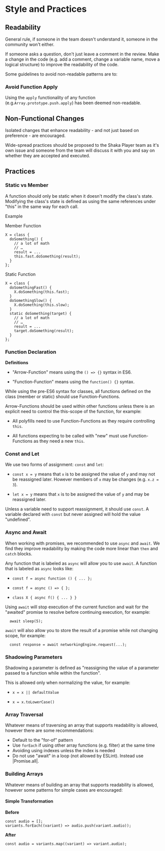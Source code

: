 # Style and Practices

## Readability

General rule, if someone in the team doesn't understand it, someone in the
community won't either.

If someone asks a question, don't just leave a comment in the review. Make a
change in the code (e.g. add a comment, change a variable name, move a logical
structure) to improve the readability of the code.

Some guidelines to avoid non-readable patterns are to:

### Avoid Function Apply

Using the `apply` functionality of any function
(e.g.`Array.prototype.push.apply`) has been deemed non-readable.


## Non-Functional Changes

Isolated changes that enhance readability - and not just based on preference -
are encouraged.

Wide-spread practices should be proposed to the Shaka Player team as it's own
issue and someone from the team will discuss it with you and say on whether they
are accepted and executed.

## Practices

### Static vs Member

A function should only be static when it doesn't modify the class's state.
Modifying the class's state is defined as using the same references under "this"
in the same way for each call.

Example

Member Function

```
X = class {
  doSomething() {
    // a lot of math
    // …
    result = ...
    this.fast.doSomething(result);
  }
};
```

Static Function

```
X = class {
  doSomethingFast() {
    X.doSomething(this.fast);
  }
  doSomethingSlow() {
    X.doSomething(this.slow);
  }
  static doSomething(target) {
    // a lot of math
    // …
    result = ...
    target.doSomething(result);
  }
};
```

### Function Declaration

__Definitions__

-   "Arrow-Function" means using the `() => {}` syntax in ES6.

-   "Function-Function" means using the `function() {}` syntax.

While using the pre-ES6 syntax for classes, all functions defined on the class
(member or static) should use Function-Functions.

Arrow-Functions should be used within other functions unless there is an
explicit need to control the this-scope of the function, for example:

-   All polyfills need to use Function-Functions as they require controlling
    `this`.

-   All functions expecting to be called with "new" must use Function-Functions
    as they need a new `this`.

### Const and Let

We use two forms of assignment: `const` and `let`:

-   `const x = y` means that `x` is to be assigned the value of `y` and may not
    be reassigned later. However members of `x` may be changes (e.g. `x.z = 3`).

-   `let x = y` means that `x` is to be assigned the value of `y` and may be
    reassigned later.

Unless a variable need to support reassignment, it should use `const`. A
variable declared with `const` but never assigned will hold the value
"undefined".

### Async and Await

When working with promises, we recommended to use `async` and `await`. We find
they improve readability by making the code more linear than `then` and `catch`
blocks.

Any function that is labeled as `async` will allow you to use `await`. A
function that is labeled as `async` looks like:

 - `const f = async function () { ... };`

- `const f = async () => { };`

- `class X { async f() { ... } }`

Using `await` will stop execution of the current function and wait for the
"awaited" promise to resolve before continuing execution, for example:

```
  await sleep(5);
```

`await` will also allow you to store the result of a promise while not changing
scope, for example:

```
  const response = await networkingEngine.request(...);
```

### Shadowing Parameters

Shadowing a parameter is defined as "reassigning the value of a parameter passed
to a function while within the function".

This is allowed only when normalizing the value, for example:

-   `x = x || defaultValue`

-   `x = x.toLowerCase()`

### Array Traversal

Whatever means of traversing an array that supports readability is allowed,
however there are some recommendations:

-   Default to the "for-of" pattern
-   Use `forEach` if using other array functions (e.g. filter) at the same time
-   Avoiding using indexes unless the index is needed
-   Do not use "await" in a loop (not allowed by ESLint). Instead use
    |Promise.all|.

### Building Arrays

Whatever means of building an array that supports readability is allowed,
however some patterns for simple cases are encouraged:

#### Simple Transformation

__Before__

```
const audio = [];
variants.forEach((variant) => audio.push(variant.audio));
```

__After__

```
const audio = variants.map((variant) => variant.audio);
```
